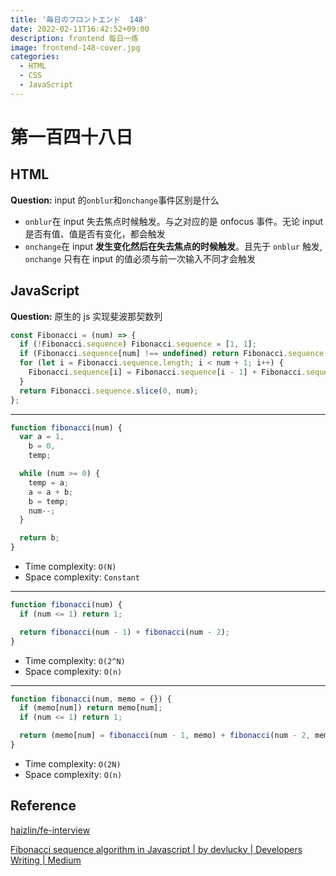 ```yaml
---
title: '毎日のフロントエンド  148'
date: 2022-02-11T16:42:52+09:00
description: frontend 每日一练
image: frontend-148-cover.jpg
categories:
  - HTML
  - CSS
  - JavaScript
---
```


# 第一百四十八日

## HTML

**Question:** input 的`onblur`和`onchange`事件区别是什么

- `onblur`在 input 失去焦点时候触发。与之对应的是 onfocus 事件。无论 input 是否有值、值是否有变化，都会触发
- `onchange`在 input **发生变化然后在失去焦点的时候触发**。且先于 `onblur` 触发, `onchange` 只有在 input 的值必须与前一次输入不同才会触发

## JavaScript

**Question:** 原生的 js 实现斐波那契数列

```js
const Fibonacci = (num) => {
  if (!Fibonacci.sequence) Fibonacci.sequence = [1, 1];
  if (Fibonacci.sequence[num] !== undefined) return Fibonacci.sequence.slice(0, num);
  for (let i = Fibonacci.sequence.length; i < num + 1; i++) {
    Fibonacci.sequence[i] = Fibonacci.sequence[i - 1] + Fibonacci.sequence[i - 2];
  }
  return Fibonacci.sequence.slice(0, num);
};
```

---

```js
function fibonacci(num) {
  var a = 1,
    b = 0,
    temp;

  while (num >= 0) {
    temp = a;
    a = a + b;
    b = temp;
    num--;
  }

  return b;
}
```

- Time complexity: `O(N)`
- Space complexity: `Constant`

---

```js
function fibonacci(num) {
  if (num <= 1) return 1;

  return fibonacci(num - 1) + fibonacci(num - 2);
}
```

- Time complexity: `O(2^N)`
- Space complexity: `O(n)`

---

```js
function fibonacci(num, memo = {}) {
  if (memo[num]) return memo[num];
  if (num <= 1) return 1;

  return (memo[num] = fibonacci(num - 1, memo) + fibonacci(num - 2, memo));
}
```

- Time complexity: `O(2N)`
- Space complexity: `O(n)`

## Reference

[haizlin/fe-interview](https://github.com/haizlin/fe-interview/blob/master/category/history.md)

[Fibonacci sequence algorithm in Javascript | by devlucky | Developers Writing | Medium](https://medium.com/developers-writing/fibonacci-sequence-algorithm-in-javascript-b253dc7e320e)
